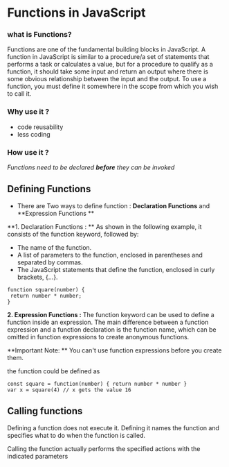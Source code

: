 # Functions in JavaScript

### what is Functions?
Functions are one of the fundamental building blocks in JavaScript. A function in JavaScript is similar to a procedure/a set of statements that performs a task or calculates a value, but for a procedure to qualify as a function, it should take some input and return an output where there is some obvious relationship between the input and the output. To use a function, you must define it somewhere in the scope from which you wish to call it.

### Why use it ?

- code reusability
- less coding

### How use it ?

*Functions need to be declared **before** they can be invoked*


## Defining Functions

* There are Two ways to define function :
**Declaration Functions**  and **Expression Functions **

**1. Declaration Functions : **
 As shown in the following example, it consists of the function keyword, followed by: 

- The name of the function.
- A list of parameters to the function, enclosed in parentheses and separated by commas.
- The JavaScript statements that define the function, enclosed in curly brackets, {...}.

  

 ```
 function square(number) {
  return number * number;
}

 ```

 **2. Expression Functions :**
The function keyword can be used to define a function inside an expression. The main difference between a function expression and a function declaration is the function name, which can be omitted in function expressions to create anonymous functions. 


**Important Note: **  You can't use function expressions before you create them.

the function could be defined as 

```
const square = function(number) { return number * number }
var x = square(4) // x gets the value 16
```

## Calling functions
Defining a function does not execute it. Defining it names the function and specifies what to do when the function is called.

Calling the function actually performs the specified actions with the indicated parameters
